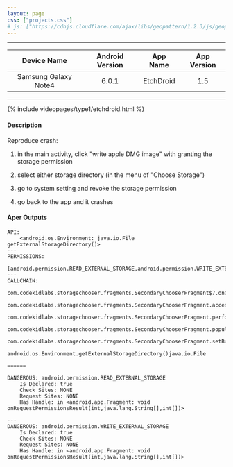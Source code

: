 ```yaml
---
layout: page
css: ["projects.css"]
# js: ["https://cdnjs.cloudflare.com/ajax/libs/geopattern/1.2.3/js/geopattern.min.js", "projects.js"]
---
```

---

|      Device Name     | Android Version |    App Name    | App Version |
|:--------------------:|:---------------:|:--------------:|:-----------:|
| Samsung Galaxy Note4 |      6.0.1      | EtchDroid |     1.5    |

---

{% include videopages/type1/etchdroid.html %}

#### Description
Reproduce crash:
1. in the main activity, click "write apple DMG image" with granting the storage permission

2. select either storage directory (in the menu of "Choose Storage")

3. go to system setting and revoke the storage permission

4. go back to the app and it crashes

#### Aper Outputs
```
API:
	<android.os.Environment: java.io.File getExternalStorageDirectory()>
---
PERMISSIONS:
	[android.permission.READ_EXTERNAL_STORAGE,android.permission.WRITE_EXTERNAL_STORAGE]
---
CALLCHAIN:
	com.codekidlabs.storagechooser.fragments.SecondaryChooserFragment$7.onClick(android.view.View)void
	 com.codekidlabs.storagechooser.fragments.SecondaryChooserFragment.access$1700(com.codekidlabs.storagechooser.fragments.SecondaryChooserFragment)void
	  com.codekidlabs.storagechooser.fragments.SecondaryChooserFragment.performBackAction()void
	   com.codekidlabs.storagechooser.fragments.SecondaryChooserFragment.populateList(java.lang.String)void
	    com.codekidlabs.storagechooser.fragments.SecondaryChooserFragment.setBundlePathOnUpdate()void
	     android.os.Environment.getExternalStorageDirectory()java.io.File

======

DANGEROUS: android.permission.READ_EXTERNAL_STORAGE
	Is Declared: true
	Check Sites: NONE
	Request Sites: NONE
	Has Handle: in <android.app.Fragment: void onRequestPermissionsResult(int,java.lang.String[],int[])>

---
DANGEROUS: android.permission.WRITE_EXTERNAL_STORAGE
	Is Declared: true
	Check Sites: NONE
	Request Sites: NONE
	Has Handle: in <android.app.Fragment: void onRequestPermissionsResult(int,java.lang.String[],int[])>
```